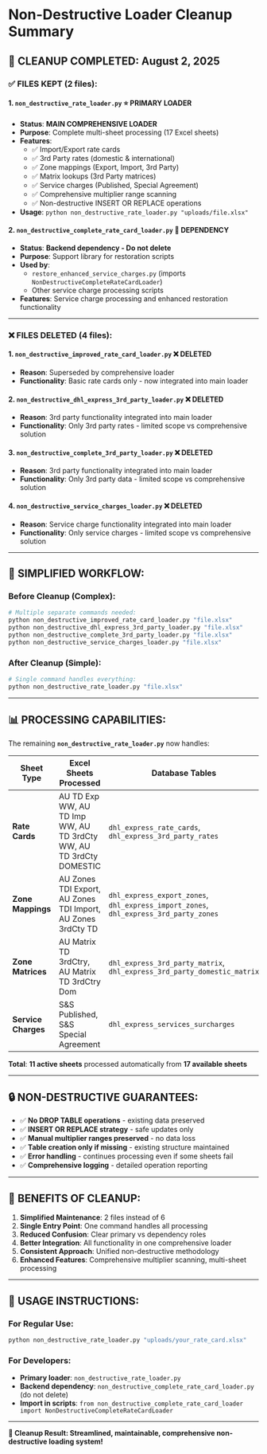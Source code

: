 # Non-Destructive Loader Cleanup Summary

## 🧹 **CLEANUP COMPLETED: August 2, 2025**

### **✅ FILES KEPT (2 files):**

#### **1. `non_destructive_rate_loader.py` ⭐ PRIMARY LOADER**
- **Status**: **MAIN COMPREHENSIVE LOADER**
- **Purpose**: Complete multi-sheet processing (17 Excel sheets)
- **Features**:
  - ✅ Import/Export rate cards
  - ✅ 3rd Party rates (domestic & international)  
  - ✅ Zone mappings (Export, Import, 3rd Party)
  - ✅ Matrix lookups (3rd Party matrices)
  - ✅ Service charges (Published, Special Agreement)
  - ✅ Comprehensive multiplier range scanning
  - ✅ Non-destructive INSERT OR REPLACE operations
- **Usage**: `python non_destructive_rate_loader.py "uploads/file.xlsx"`

#### **2. `non_destructive_complete_rate_card_loader.py` 🔧 DEPENDENCY**
- **Status**: **Backend dependency - Do not delete**
- **Purpose**: Support library for restoration scripts
- **Used by**: 
  - `restore_enhanced_service_charges.py` (imports `NonDestructiveCompleteRateCardLoader`)
  - Other service charge processing scripts
- **Features**: Service charge processing and enhanced restoration functionality

---

### **❌ FILES DELETED (4 files):**

#### **1. `non_destructive_improved_rate_card_loader.py`** ❌ DELETED
- **Reason**: Superseded by comprehensive loader
- **Functionality**: Basic rate cards only - now integrated into main loader

#### **2. `non_destructive_dhl_express_3rd_party_loader.py`** ❌ DELETED  
- **Reason**: 3rd party functionality integrated into main loader
- **Functionality**: Only 3rd party rates - limited scope vs comprehensive solution

#### **3. `non_destructive_complete_3rd_party_loader.py`** ❌ DELETED
- **Reason**: 3rd party functionality integrated into main loader  
- **Functionality**: Only 3rd party data - limited scope vs comprehensive solution

#### **4. `non_destructive_service_charges_loader.py`** ❌ DELETED
- **Reason**: Service charge functionality integrated into main loader
- **Functionality**: Only service charges - limited scope vs comprehensive solution

---

## 🎯 **SIMPLIFIED WORKFLOW:**

### **Before Cleanup** (Complex):
```bash
# Multiple separate commands needed:
python non_destructive_improved_rate_card_loader.py "file.xlsx"
python non_destructive_dhl_express_3rd_party_loader.py "file.xlsx"  
python non_destructive_complete_3rd_party_loader.py "file.xlsx"
python non_destructive_service_charges_loader.py "file.xlsx"
```

### **After Cleanup** (Simple):
```bash
# Single command handles everything:
python non_destructive_rate_loader.py "file.xlsx"
```

---

## 📊 **PROCESSING CAPABILITIES:**

The remaining **`non_destructive_rate_loader.py`** now handles:

| **Sheet Type** | **Excel Sheets Processed** | **Database Tables** |
|---|---|---|
| **Rate Cards** | AU TD Exp WW, AU TD Imp WW, AU TD 3rdCty WW, AU TD 3rdCty DOMESTIC | `dhl_express_rate_cards`, `dhl_express_3rd_party_rates` |
| **Zone Mappings** | AU Zones TDI Export, AU Zones TDI Import, AU Zones 3rdCty TD | `dhl_express_export_zones`, `dhl_express_import_zones`, `dhl_express_3rd_party_zones` |
| **Zone Matrices** | AU Matrix TD 3rdCtry, AU Matrix TD 3rdCtry Dom | `dhl_express_3rd_party_matrix`, `dhl_express_3rd_party_domestic_matrix` |
| **Service Charges** | S&S Published, S&S Special Agreement | `dhl_express_services_surcharges` |

**Total**: **11 active sheets** processed automatically from **17 available sheets**

---

## 🔒 **NON-DESTRUCTIVE GUARANTEES:**

- ✅ **No DROP TABLE operations** - existing data preserved
- ✅ **INSERT OR REPLACE strategy** - safe updates only
- ✅ **Manual multiplier ranges preserved** - no data loss
- ✅ **Table creation only if missing** - existing structure maintained
- ✅ **Error handling** - continues processing even if some sheets fail
- ✅ **Comprehensive logging** - detailed operation reporting

---

## 🚀 **BENEFITS OF CLEANUP:**

1. **Simplified Maintenance**: 2 files instead of 6
2. **Single Entry Point**: One command handles all processing  
3. **Reduced Confusion**: Clear primary vs dependency roles
4. **Better Integration**: All functionality in one comprehensive loader
5. **Consistent Approach**: Unified non-destructive methodology
6. **Enhanced Features**: Comprehensive multiplier scanning, multi-sheet processing

---

## 📝 **USAGE INSTRUCTIONS:**

### **For Regular Use:**
```bash
python non_destructive_rate_loader.py "uploads/your_rate_card.xlsx"
```

### **For Developers:**
- **Primary loader**: `non_destructive_rate_loader.py`
- **Backend dependency**: `non_destructive_complete_rate_card_loader.py` (do not delete)
- **Import in scripts**: `from non_destructive_complete_rate_card_loader import NonDestructiveCompleteRateCardLoader`

---

**🎉 Cleanup Result: Streamlined, maintainable, comprehensive non-destructive loading system!**

